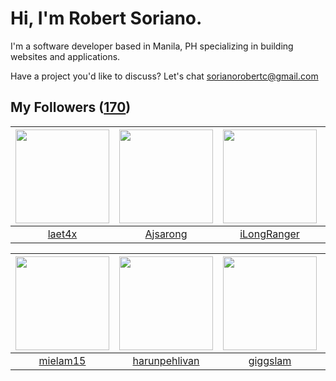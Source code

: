 # Hi, I'm Robert Soriano.
I'm a software developer based in Manila, PH specializing in building websites and applications.

Have a project you'd like to discuss?
Let's chat <a href="mailto:=sorianorobertc@gmail.com?Subject=Hello" target="_top">sorianorobertc@gmail.com</a>

## My Followers ([170](https://github.com/sorxrob?tab=followers))

| <img src="https://avatars3.githubusercontent.com/u/25143156?v=4" width="150" height="150" /> | <img src="https://avatars0.githubusercontent.com/u/37101151?v=4" width="150" height="150" /> | <img src="https://avatars1.githubusercontent.com/u/26958063?v=4" width="150" height="150" /> | <img src="https://avatars1.githubusercontent.com/u/19348533?v=4" width="150" height="150" /> |
| :------------------------------------------------------------------------------------------: | :------------------------------------------------------------------------------------------: | :------------------------------------------------------------------------------------------: | :------------------------------------------------------------------------------------------: |
|                              [laet4x](https://github.com/laet4x)                             |                            [Ajsarong](https://github.com/Ajsarong)                           |                         [iLongRanger](https://github.com/iLongRanger)                        |                              [patevs](https://github.com/patevs)                             |

| <img src="https://avatars3.githubusercontent.com/u/21333929?v=4" width="150" height="150" /> | <img src="https://avatars2.githubusercontent.com/u/4306341?v=4" width="150" height="150" /> | <img src="https://avatars1.githubusercontent.com/u/12538243?v=4" width="150" height="150" /> | <img src="https://avatars1.githubusercontent.com/u/19680850?v=4" width="150" height="150" /> |
| :------------------------------------------------------------------------------------------: | :-----------------------------------------------------------------------------------------: | :------------------------------------------------------------------------------------------: | :------------------------------------------------------------------------------------------: |
|                            [mielam15](https://github.com/mielam15)                           |                      [harunpehlivan](https://github.com/harunpehlivan)                      |                            [giggslam](https://github.com/giggslam)                           |                               [ledaC](https://github.com/ledaC)                              |